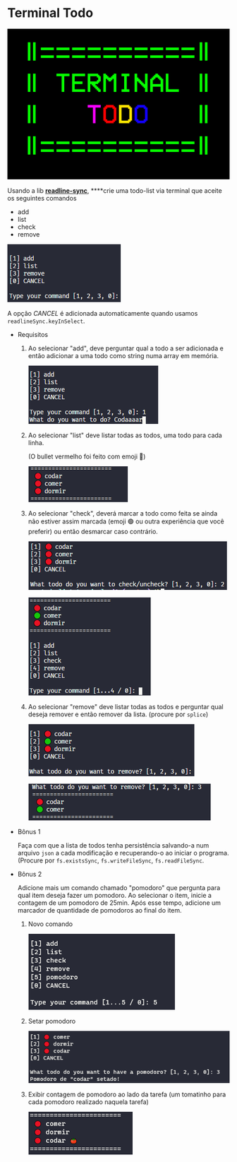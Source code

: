 # Terminal Todo

![docs/cover.png](docs/cover.png)

Usando a lib [**readline-sync**](https://www.npmjs.com/package/readline-sync), \*\*\*\*crie uma todo-list via terminal que aceite os seguintes comandos

- add
- list
- check
- remove

![docs/img1.png](docs/img1.png)

A opção _CANCEL_ é adicionada automaticamente quando usamos `readlineSync.keyInSelect`.

- Requisitos

  1. Ao selecionar "add", deve perguntar qual a todo a ser adicionada e então adicionar a uma todo como string numa array em memória.

     ![docs/img2.png](docs/img2.png)

  2. Ao selecionar "list" deve listar todas as todos, uma todo para cada linha.

     (O bullet vermelho foi feito com emoji 🔴)

     ![docs/img3.png](docs/img3.png)

  3. Ao selecionar "check", deverá marcar a todo como feita se ainda não estiver assim marcada (emoji 🟢 ou outra experiência que você preferir) ou então desmarcar caso contrário.

     ![docs/img4.png](docs/img4.png)

     ![docs/img5.png](docs/img5.png)

  4. Ao selecionar "remove" deve listar todas as todos e perguntar qual deseja remover e então remover da lista. (procure por `splice`)

     ![docs/img6.png](docs/img6.png)

     ![docs/img7.png](docs/img7.png)

- Bônus 1

  Faça com que a lista de todos tenha persistência salvando-a num arquivo `json` a cada modificação e recuperando-o ao iniciar o programa. (Procure por `fs.existsSync`, `fs.writeFileSync`, `fs.readFileSync`.

- Bônus 2

  Adicione mais um comando chamado "pomodoro" que pergunta para qual item deseja fazer um pomodoro. Ao selecionar o item, inicie a contagem de um pomodoro de 25min. Após esse tempo, adicione um marcador de quantidade de pomodoros ao final do item.

  1. Novo comando

     ![docs/img8.png](docs/img8.png)

  2. Setar pomodoro

     ![docs/img9.png](docs/img9.png)

  3. Exibir contagem de pomodoro ao lado da tarefa (um tomatinho para cada pomodoro realizado naquela tarefa)

     ![docs/img10.png](docs/img10.png)

